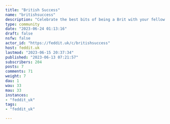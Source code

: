 ```yaml
---
title: "British Success" 
name: "britishsuccess"
description: "Celebrate the best bits of being a Brit with your fellow Brits and show off our culture to the rest of the world.# Rules- Be Kind.- Be friendly.- Follow [Feddit.uk](https://feddit.uk/post/21869) site rules."
type: community
date: "2023-06-24 01:13:16"
draft: false
nsfw: false
actor_id: "https://feddit.uk/c/britishsuccess"
host: feddit.uk
lastmod: "2023-06-15 20:37:34"
published: "2023-06-13 07:21:57"
subscribers: 204
posts: 7
comments: 71
weight: 7
dau: 1
wau: 33
mau: 33
instances:
- "feddit_uk"
tags: 
- "feddit_uk"

---
```

